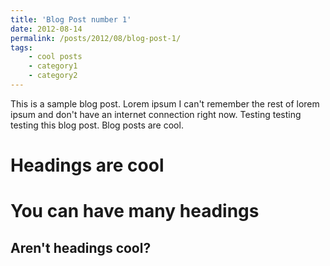 ```yaml
---
title: 'Blog Post number 1'
date: 2012-08-14
permalink: /posts/2012/08/blog-post-1/
tags:
    - cool posts
    - category1
    - category2
---
```


This is a sample blog post. Lorem ipsum I can't remember the rest of lorem ipsum and don't have an internet connection right now. Testing testing testing this blog post. Blog posts are cool.

Headings are cool
======

You can have many headings
======

Aren't headings cool?
------

